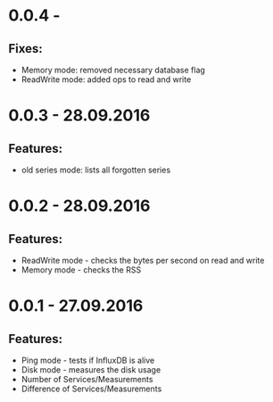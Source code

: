 # 0.0.4 - 
## Fixes:
- Memory mode: removed necessary database flag
- ReadWrite mode: added ops to read and write

# 0.0.3 - 28.09.2016
## Features:
- old series mode: lists all forgotten series

# 0.0.2 - 28.09.2016
## Features:
- ReadWrite mode - checks the bytes per second on read and write
- Memory mode - checks the RSS

# 0.0.1 - 27.09.2016
## Features:
- Ping mode - tests if InfluxDB is alive
- Disk mode - measures the disk usage
- Number of Services/Measurements
- Difference of Services/Measurements